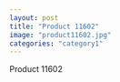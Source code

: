 ```yaml
---
layout: post
title: "Product 11602"
image: "product11602.jpg"
categories: "category1"
---
```

Product 11602
